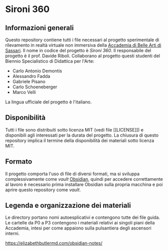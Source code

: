 # Sironi 360
## Informazioni generali
Questo repository contiene tutti i file necessari al progetto sperimentale di rilevamento in realtà virtuale non immersiva della [Accademia di Belle Arti di Sassari](http://www.accademiasironi.it).
Il nome in codice del progetto è *Sironi 360*.
Il responsabile del progetto è il prof. Davide Riboli.
Collaborano al progetto questi studenti del Biennio Specialistico di Didattica per l'Arte:

-  Carlo Antonio Demontis
- Alessandro Fadda
- Gabriele Pisano
- Carlo Schoeneberger
- Marco Velli


La lingua ufficiale del progetto è l'italiano.

## Disponibilità
Tutti i file sono distribuiti sotto licenza MIT (vedi file [[LICENSE]]) e disponibili agli interessati per la durata del progetto. La chiusura di questo repository implica il termine della disponibilità dei materiali sotto licenza MIT.

## Formato
Il progetto comporta l'uso di file di diversi formati, ma si sviluppa complessivamente come *vault* [Obsidian](https://obsidian.md), quindi per accedere correttamente al lavoro è necessario prima installare Obsidian sulla propria macchina e poi aprire questo repository come *vault*.

## Legenda e organizzazione dei materiali

Le directory portano nomi autoesplicativi e contengono tutte dei file guida.
Le cartelle da P0 a P3 contengono i materiali relativi ai singoli piani della Accademia, intesi per come appaiono sulla pulsantiera degli ascensori interni.

https://elizabethbutlermd.com/obsidian-notes/